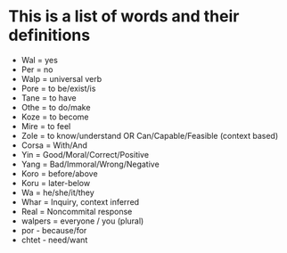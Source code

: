 # This is a list of words and their definitions

- Wal   = yes
- Per   = no
- Walp  = universal verb
- Pore  = to be/exist/is
- Tane  = to have
- Othe  = to do/make
- Koze  = to become
- Mire  = to feel
- Zole  = to know/understand OR Can/Capable/Feasible (context based)
- Corsa = With/And
- Yin   = Good/Moral/Correct/Positive
- Yang  = Bad/Immoral/Wrong/Negative
- Koro  = before/above
- Koru  = later-below
- Wa    = he/she/it/they
- Whar  = Inquiry, context inferred
- Real  = Noncommital response
- walpers = everyone / you (plural)
- por - because/for
- chtet - need/want